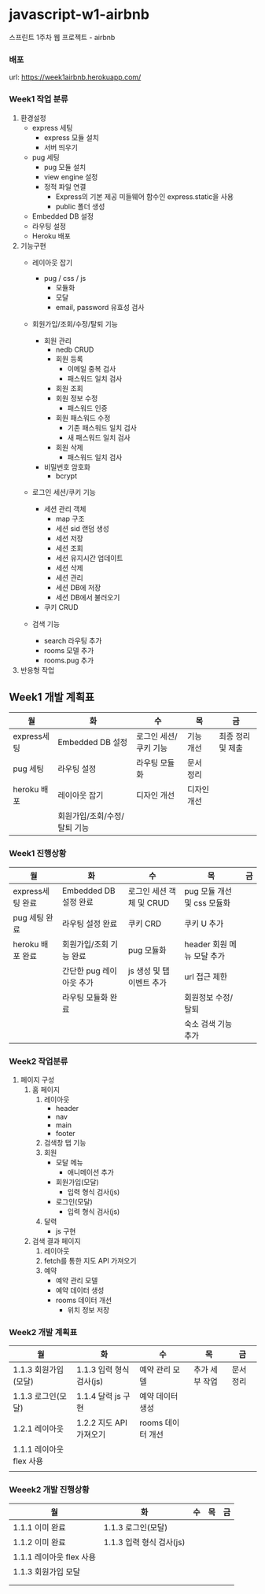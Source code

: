 # javascript-w1-airbnb
스프린트 1주차 웹 프로젝트 - airbnb

### 배포
url: https://week1airbnb.herokuapp.com/

### Week1 작업 분류
1. 환경설정
    - express 세팅
        - express 모듈 설치
        - 서버 띄우기
    - pug 세팅
        - pug 모듈 설치
        - view engine 설정
        - 정적 파일 연결
            - Express의 기본 제공 미들웨어 함수인 express.static을 사용
            - public 폴더 생성 
    - Embedded DB 설정
    - 라우팅 설정
    - Heroku 배포
2. 기능구현
    - 레이아웃 잡기
        - pug / css / js
            - 모듈화
            - 모달
            - email, password 유효성 검사
        
    - 회원가입/조회/수정/탈퇴 기능
        - 회원 관리
            - nedb CRUD
            - 회원 등록
                - 이메일 중복 검사
                - 패스워드 일치 검사
            - 회원 조회
            - 회원 정보 수정
                - 패스워드 인증
            - 회원 패스워드 수정
                - 기존 패스워드 일치 검사
                - 새 패스워드 일치 검사
            - 회원 삭제
                - 패스워드 일치 검사
        - 비밀번호 암호화
            - bcrypt

    - 로그인 세션/쿠키 기능
        - 세션 관리 객체
            - map 구조
            - 세션 sid 랜덤 생성
            - 세션 저장
            - 세션 조회
            - 세션 유지시간 업데이트
            - 세션 삭제
            - 세션 관리
            - 세션 DB에 저장
            - 세션 DB에서 불러오기
        - 쿠키 CRUD
    - 검색 기능
        - search 라우팅 추가
        - rooms 모델 추가
        - rooms.pug 추가
3. 반응형 작업


## Week1 개발 계획표
|월|화|수|목|금|
|---|---|---|---|---|
|express세팅 |Embedded DB 설정|로그인 세션/쿠키 기능|기능 개선|최종 정리 및 제출|
|pug 세팅 |라우팅 설정|라우팅 모듈화|문서 정리||
|heroku 배포 |레이아웃 잡기|디자인 개선|디자인 개선||
||회원가입/조회/수정/탈퇴 기능||||


### Week1 진행상황
|월|화|수|목|금|
|---|---|---|---|---|
|express세팅 완료|Embedded DB 설정 완료|로그인 세션 객체 및 CRUD|pug 모듈 개선 및 css 모듈화||
|pug 세팅 완료|라우팅 설정 완료|쿠키 CRD|쿠키 U 추가||
|heroku 배포 완료|회원가입/조회 기능 완료|pug 모듈화|header 회원 메뉴 모달 추가||
||간단한 pug 레이아웃 추가 |js 생성 및 탭 이벤트 추가|url 접근 제한||
||라우팅 모듈화 완료||회원정보 수정/탈퇴||
||||숙소 검색 기능 추가||

### Week2 작업분류
1. 페이지 구성
    1. 홈 페이지
        1. 레이아웃
            - header
            - nav
            - main
            - footer
        2. 검색창 탭 기능
        3. 회원
            - 모달 메뉴
                - 애니메이션 추가
            - 회원가입(모달)
                - 입력 형식 검사(js)
            - 로그인(모달)
                - 입력 형식 검사(js)
        4. 달력
            - js 구현
    2. 검색 결과 페이지
        1. 레이아웃
        2. fetch를 통한 지도 API 가져오기
        3. 예약
            - 예약 관리 모델
            - 예약 데이터 생성
            - rooms 데이터 개선
                - 위치 정보 저장

### Week2 개발 계획표
|월                     |화                     |수                 |목                 |금                 |
|---|---|---|---|---|
|1.1.3 회원가입(모달)   |1.1.3 입력 형식 검사(js)|예약 관리 모델      |추가 세부 작업     |문서 정리          |
|1.1.3 로그인(모달)     |1.1.4 달력 js 구현      |예약 데이터 생성    |                   |                   |
|1.2.1 레이아웃         |1.2.2 지도 API 가져오기 |rooms 데이터 개선   |                   |                   |
|1.1.1 레이아웃 flex 사용|                       |                   |                   |                   |
|                   |                           |                   |                   |                   |

### Weeek2 개발 진행상황
|월                     |화                     |수                 |목                 |금                 |
|---|---|---|---|---|
|1.1.1 이미 완료        |1.1.3 로그인(모달)     |                   |                   |                   |
|1.1.2 이미 완료        |1.1.3 입력 형식 검사(js)|                   |                   |                   |
|1.1.1 레이아웃 flex 사용|                      |                   |                   |                   |
|1.1.3 회원가입 모달    |                       |                   |                   |                   |
|                       |                       |                   |                   |                   |
|                       |                       |                   |                   |                   |
